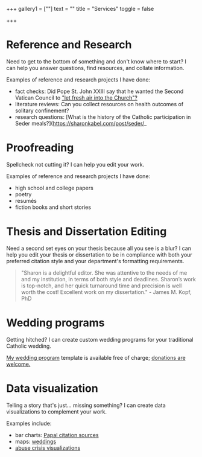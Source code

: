 +++
gallery1 = [""]
text = ""
title = "Services"
toggle = false 

+++

# Reference and Research

Need to get to the bottom of something and don't know where to start? I can help you answer questions, find resources, and collate information. 

Examples of reference and research projects I have done: 

* fact checks: Did Pope St. John XXIII say that he wanted the Second Vatican Council to ["let fresh air into the Church"?](https://sharonkabel.com/post/windows/)
* literature reviews: Can you collect resources on health outcomes of solitary confinement? 
* research questions: [What is the history of the Catholic participation in Seder meals?](https://sharonkabel.com/post/seder/_

# Proofreading 

Spellcheck not cutting it? I can help you edit your work. 

Examples of reference and research projects I have done: 

* high school and college papers
* poetry
* resumés
* fiction books and short stories

# Thesis and Dissertation Editing

Need a second set eyes on your thesis because all you see is a blur? I can help you edit your thesis or dissertation to be in compliance with both your preferred citation style and your department's formatting requirements. 

> "Sharon is a delightful editor. She was attentive to the needs of me and my institution, in terms of both style and deadlines. Sharon’s work is top-notch, and her quick turnaround time and precision is well worth the cost! Excellent work on my dissertation." - James M. Kopf, PhD

# Wedding programs

Getting hitched? I can create custom wedding programs for your traditional Catholic wedding. 

[My wedding program](https://www.latinmasswedding.com/programs/) template is available free of charge; [donations are welcome.](https://www.paypal.me/Sharon071794) 

# Data visualization

Telling a story that's just… missing something? I can create data visualizations to complement your work. 

Examples include: 

* bar charts: [Papal citation sources](https://sharonkabel.com/papal-documents/) 
* maps: [weddings](https://onepeterfive.com/surveying-sacraments-a-global-snapshot-of-traditional-weddings/)
* [abuse crisis visualizations](https://sharonkabel.com/credibly-accused/) 
